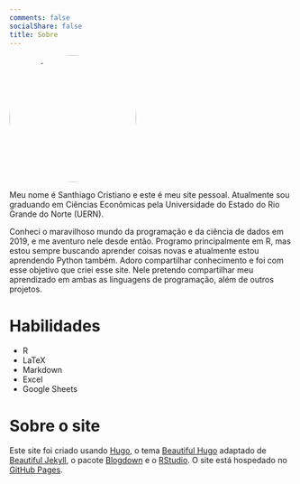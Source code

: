 ```yaml
---
comments: false
socialShare: false
title: Sobre
---
```


<img src="/site/page/profile.jpg" alt="profile" width="225" style="border-radius:50%"/>

Meu nome é Santhiago Cristiano e este é meu site pessoal. Atualmente sou graduando em Ciências Econômicas pela Universidade do Estado do Rio Grande do
Norte (UERN). 

Conheci o maravilhoso mundo da programação e da ciência de dados em 2019, e me aventuro
nele desde então. Programo principalmente em R, mas estou sempre buscando aprender coisas novas e atualmente estou aprendendo Python também. Adoro compartilhar conhecimento e foi com esse objetivo que criei esse site. Nele pretendo compartilhar meu aprendizado em ambas as linguagens de programação, além de outros projetos.

# Habilidades

- R
- LaTeX
- Markdown
- Excel
- Google Sheets

# Sobre o site

Este site foi criado usando [Hugo](https://gohugo.io/), o tema [Beautiful Hugo](https://github.com/halogenica/beautifulhugo) adaptado de [Beautiful Jekyll](https://beautifuljekyll.com/), o pacote [Blogdown](https://github.com/rstudio/blogdown) e o [RStudio](https://www.rstudio.com/). O site está hospedado no [GitHub Pages](https://pages.github.com/).

